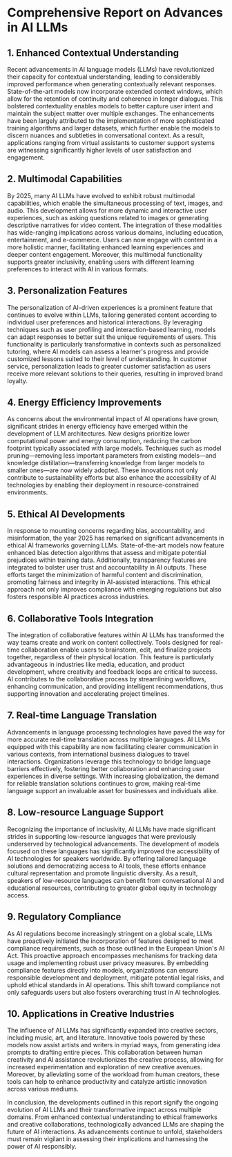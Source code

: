 # Comprehensive Report on Advances in AI LLMs

## 1. Enhanced Contextual Understanding
Recent advancements in AI language models (LLMs) have revolutionized their capacity for contextual understanding, leading to considerably improved performance when generating contextually relevant responses. State-of-the-art models now incorporate extended context windows, which allow for the retention of continuity and coherence in longer dialogues. This bolstered contextuality enables models to better capture user intent and maintain the subject matter over multiple exchanges. The enhancements have been largely attributed to the implementation of more sophisticated training algorithms and larger datasets, which further enable the models to discern nuances and subtleties in conversational context. As a result, applications ranging from virtual assistants to customer support systems are witnessing significantly higher levels of user satisfaction and engagement.

## 2. Multimodal Capabilities
By 2025, many AI LLMs have evolved to exhibit robust multimodal capabilities, which enable the simultaneous processing of text, images, and audio. This development allows for more dynamic and interactive user experiences, such as asking questions related to images or generating descriptive narratives for video content. The integration of these modalities has wide-ranging implications across various domains, including education, entertainment, and e-commerce. Users can now engage with content in a more holistic manner, facilitating enhanced learning experiences and deeper content engagement. Moreover, this multimodal functionality supports greater inclusivity, enabling users with different learning preferences to interact with AI in various formats.

## 3. Personalization Features
The personalization of AI-driven experiences is a prominent feature that continues to evolve within LLMs, tailoring generated content according to individual user preferences and historical interactions. By leveraging techniques such as user profiling and interaction-based learning, models can adapt responses to better suit the unique requirements of users. This functionality is particularly transformative in contexts such as personalized tutoring, where AI models can assess a learner's progress and provide customized lessons suited to their level of understanding. In customer service, personalization leads to greater customer satisfaction as users receive more relevant solutions to their queries, resulting in improved brand loyalty.

## 4. Energy Efficiency Improvements
As concerns about the environmental impact of AI operations have grown, significant strides in energy efficiency have emerged within the development of LLM architectures. New designs prioritize lower computational power and energy consumption, reducing the carbon footprint typically associated with large models. Techniques such as model pruning—removing less important parameters from existing models—and knowledge distillation—transferring knowledge from larger models to smaller ones—are now widely adopted. These innovations not only contribute to sustainability efforts but also enhance the accessibility of AI technologies by enabling their deployment in resource-constrained environments.

## 5. Ethical AI Developments
In response to mounting concerns regarding bias, accountability, and misinformation, the year 2025 has remarked on significant advancements in ethical AI frameworks governing LLMs. State-of-the-art models now feature enhanced bias detection algorithms that assess and mitigate potential prejudices within training data. Additionally, transparency features are integrated to bolster user trust and accountability in AI outputs. These efforts target the minimization of harmful content and discrimination, promoting fairness and integrity in AI-assisted interactions. This ethical approach not only improves compliance with emerging regulations but also fosters responsible AI practices across industries.

## 6. Collaborative Tools Integration
The integration of collaborative features within AI LLMs has transformed the way teams create and work on content collectively. Tools designed for real-time collaboration enable users to brainstorm, edit, and finalize projects together, regardless of their physical location. This feature is particularly advantageous in industries like media, education, and product development, where creativity and feedback loops are critical to success. AI contributes to the collaborative process by streamlining workflows, enhancing communication, and providing intelligent recommendations, thus supporting innovation and accelerating project timelines.

## 7. Real-time Language Translation
Advancements in language processing technologies have paved the way for more accurate real-time translation across multiple languages. AI LLMs equipped with this capability are now facilitating clearer communication in various contexts, from international business dialogues to travel interactions. Organizations leverage this technology to bridge language barriers effectively, fostering better collaboration and enhancing user experiences in diverse settings. With increasing globalization, the demand for reliable translation solutions continues to grow, making real-time language support an invaluable asset for businesses and individuals alike.

## 8. Low-resource Language Support
Recognizing the importance of inclusivity, AI LLMs have made significant strides in supporting low-resource languages that were previously underserved by technological advancements. The development of models focused on these languages has significantly improved the accessibility of AI technologies for speakers worldwide. By offering tailored language solutions and democratizing access to AI tools, these efforts enhance cultural representation and promote linguistic diversity. As a result, speakers of low-resource languages can benefit from conversational AI and educational resources, contributing to greater global equity in technology access.

## 9. Regulatory Compliance
As AI regulations become increasingly stringent on a global scale, LLMs have proactively initiated the incorporation of features designed to meet compliance requirements, such as those outlined in the European Union's AI Act. This proactive approach encompasses mechanisms for tracking data usage and implementing robust user privacy measures. By embedding compliance features directly into models, organizations can ensure responsible development and deployment, mitigate potential legal risks, and uphold ethical standards in AI operations. This shift toward compliance not only safeguards users but also fosters overarching trust in AI technologies.

## 10. Applications in Creative Industries
The influence of AI LLMs has significantly expanded into creative sectors, including music, art, and literature. Innovative tools powered by these models now assist artists and writers in myriad ways, from generating idea prompts to drafting entire pieces. This collaboration between human creativity and AI assistance revolutionizes the creative process, allowing for increased experimentation and exploration of new creative avenues. Moreover, by alleviating some of the workload from human creators, these tools can help to enhance productivity and catalyze artistic innovation across various mediums.

In conclusion, the developments outlined in this report signify the ongoing evolution of AI LLMs and their transformative impact across multiple domains. From enhanced contextual understanding to ethical frameworks and creative collaborations, technologically advanced LLMs are shaping the future of AI interactions. As advancements continue to unfold, stakeholders must remain vigilant in assessing their implications and harnessing the power of AI responsibly.